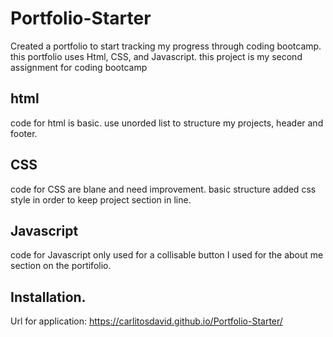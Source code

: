 # Portfolio-Starter

Created a portfolio to start tracking my progress through coding bootcamp. 
    this portfolio uses Html, CSS, and Javascript. 
    this project is my second assignment for coding bootcamp
    
## html

code for html is basic. use unorded list to structure my projects, header and footer. 
    
## CSS

code for CSS are blane and need improvement. basic structure 
    added css style in order to keep project section in line.
    
## Javascript

code for Javascript only used for a collisable button I used for the about me section on the portifolio. 
    
## Installation. 
    
Url for application: 
        https://carlitosdavid.github.io/Portfolio-Starter/
